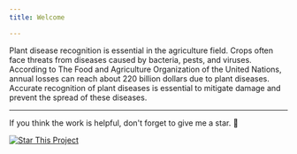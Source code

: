 ```yaml
---
title: Welcome

---
```


Plant disease recognition is essential in the agriculture field. Crops often face threats from diseases caused by bacteria, pests, and viruses. According to The Food and Agriculture Organization of the United Nations, annual losses can reach about 220 billion dollars due to plant diseases. Accurate recognition of plant diseases is essential to mitigate damage and prevent the spread of these diseases.

<!--more-->

---

If you think the work is helpful, don't forget to give me a star. :star2:

[![Star This Project](https://img.shields.io/github/stars/tqwei05/MVPDR.svg?label=Stars&style=social)](https://github.com/tqwei05/MVPDR/)
